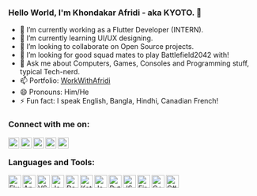 ### Hello World, I'm Khondakar Afridi - aka KYOTO. 👋

- 🔭 I’m currently working as a Flutter Developer (INTERN).
- 🌱 I’m currently learning UI/UX designing.
- 👯 I’m looking to collaborate on Open Source projects.
- 🤔 I’m looking for good squad mates to play Battlefield2042 with!
- 💬 Ask me about Computers, Games, Consoles and Programming stuff, typical Tech-nerd.
- 📫 Portfolio: [WorkWithAfridi](https://sites.google.com/view/workwithafridi)
- 😄 Pronouns: Him/He
- ⚡ Fun fact: I speak English, Bangla, Hindhi, Canadian French!

### Connect with me on:

[<img align="left" alt="Kyoto" width="22px" src="https://cdn-icons.flaticon.com/png/512/3308/premium/3308395.png?token=exp=1640162368~hmac=3756443ddb53a6087f9f1fdcbc1f2ea6" />][website]
[<img align="left" alt="Kyoto | YouTube" width="22px" src="https://cdn-icons-png.flaticon.com/512/174/174883.png" />][youtube]
[<img align="left" alt="Kyoto | Twitter" width="22px" src="https://cdn-icons.flaticon.com/png/512/3256/premium/3256013.png?token=exp=1640162317~hmac=228189d2a5404aa0ee2ef7110a1f8ff8" />][twitter]
[<img align="left" alt="Kyoto | LinkedIn" width="22px" src="https://cdn-icons.flaticon.com/png/512/3536/premium/3536505.png?token=exp=1640162417~hmac=e6a01e917862e3a6b1aa84547c7f7341" />][linkedin]
[<img align="left" alt="Kyoto | Instagram" width="22px" src="https://cdn-icons-png.flaticon.com/512/174/174855.png" />][instagram]
<br />

### Languages and Tools:

[<img align="left" alt="Flutter" width="26px" src="https://external-content.duckduckgo.com/iu/?u=https%3A%2F%2Fp-u.popcdn.net%2Fattachments%2Fimages%2F000%2F015%2F467%2Flarge%2Fflutter_logo.png%3F1552111313&f=1&nofb=1" />][flutter]
[<img align="left" alt="Android Studio" width="26px" src="https://cdn-icons-png.flaticon.com/512/5969/5969010.png" />][androidstudio]
[<img align="left" alt="VS Code" width="26px" src="https://code.visualstudio.com/assets/images/code-stable.png" />][vscode]
[<img align="left" alt="Java" width="26px" src="![image](https://user-images.githubusercontent.com/62285418/147062659-929aa1e6-be9e-46c6-a17a-fba21e4740c5.png)" />][java]
[<img align="left" alt="Dart" width="26px" src="https://duckduckgo.com/?q=dart+programming+language&iax=images&ia=images&iai=https%3A%2F%2Fimage.pngaaa.com%2F400%2F23400-middle.png" />][dart]
[<img align="left" alt="Kotlin" width="26px" src="https://duckduckgo.com/?q=Kotlin+logo&iar=images&iax=images&ia=images&iai=https%3A%2F%2Fcdn.iconscout.com%2Ficon%2Ffree%2Fpng-512%2Fkotlin-2752140-2284957.png" />][kotlin]
[<img align="left" alt="JavaFX" width="26px" src="https://duckduckgo.com/?q=JavaFX+logo&iar=images&iax=images&ia=images&iai=https%3A%2F%2Fcdn.imgbin.com%2F8%2F23%2F3%2Fimgbin-javafx-scene-builder-drag-and-drop-gluon-wildfly-underwear-scenic-view-8suvAGUwZYHXbn86cBqs5vZSx.jpg" />][javafx]
[<img align="left" alt="Python" width="26px" src="https://cdn-icons-png.flaticon.com/512/919/919852.png" />][python]
[<img align="left" alt="JS" width="26px" src="https://cdn-icons-png.flaticon.com/512/5968/5968292.png" />][javascript]
[<img align="left" alt="Firebase" width="26px" src="https://duckduckgo.com/?q=Firebase+logo&iax=images&ia=images&iai=https%3A%2F%2Fcdn.dribbble.com%2Fusers%2F528264%2Fscreenshots%2F3140440%2Ffirebase_logo.png" />][firebase]
[<img align="left" alt="C++" width="26px" src="https://cdn-icons-png.flaticon.com/512/919/919841.png" />][cplusplus]
[<img align="left" alt="C#" width="26px" src="https://cdn-icons-png.flaticon.com/512/381/381704.png" />][csharp]
<br />


[website]: https://sites.google.com/view/workwithafridi
[twitter]: https://twitter.com/KyotoBytes
[youtube]: https://www.youtube.com/c/kyotobytes
[instagram]: https://www.instagram.com/llkyoto/
[linkedin]: https://www.linkedin.com/in/khondakarafridi/


[flutter]: https://flutter.dev/
[androidstudio]: https://developer.android.com/
[vscode]: https://code.visualstudio.com/
[java]: https://www.oracle.com/java/
[dart]: https://dart.dev/
[kotlin]: https://kotlinlang.org/
[javafx]: https://openjfx.io/
[python]: https://www.python.org/
[javascript]: https://www.javascript.com/
[firebase]: https://firebase.google.com/
[cplusplus]: https://en.wikipedia.org/wiki/C%2B%2B
[csharp]: https://en.wikipedia.org/wiki/C_Sharp_(programming_language)

